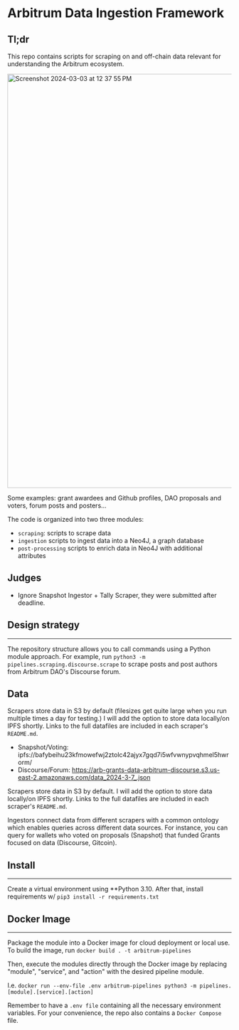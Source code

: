 # Arbitrum Data Ingestion Framework

## Tl;dr 

This repo contains scripts for scraping on and off-chain data relevant for understanding the Arbitrum ecosystem.

<img width="932" alt="Screenshot 2024-03-03 at 12 37 55 PM" src="https://github.com/jchanolm/arbitrum-data/assets/160365885/c90054de-498b-4094-aaa3-7cdd4333d8c2">


Some examples: grant awardees and Github profiles, DAO proposals and voters, forum posts and posters...

The code is organized into two three modules:
- `scraping`: scripts to scrape data
- `ingestion` scripts to ingest data into a Neo4J, a graph database
- `post-processing` scripts to enrich data in Neo4J with additional attributes

## Judges
- Ignore Snapshot Ingestor + Tally Scraper, they were submitted after deadline.


## Design strategy
---- 
The repository structure allows you to call commands using a Python module approach. 
For example, run `python3 -m pipelines.scraping.discourse.scrape` 
to scrape posts and post authors from Arbitrum DAO's Discourse forum.

## Data

Scrapers store data in S3 by default (filesizes get quite large when you run multiple times a day for testing.)
I will add the option to store data locally/on IPFS shortly.
Links to the full datafiles are included in each scraper's `README.md`.
- Snapshot/Voting: ipfs://bafybeihu23kfmowefwj2ztolc42ajyx7gqd7i5wfvwnypvqhmel5hwrorm/
- Discourse/Forum: https://arb-grants-data-arbitrum-discourse.s3.us-east-2.amazonaws.com/data_2024-3-7_.json

Scrapers store data in S3 by default.
I will add the option to store data locally/on IPFS shortly.
Links to the full datafiles are included in each scraper's `README.md`.

Ingestors connect data from different scrapers with a common ontology which enables queries across different data sources.
For instance, you can query for wallets who voted on proposals (Snapshot) that funded Grants focused on data (Discourse, Gitcoin).

## Install
---- 
Create a virtual environment using **Python 3.10. 
After that, install requirements w/ `pip3 install -r requirements.txt`


## Docker Image
-----
Package the module into a Docker image for cloud deployment or local use. 
To build the image, run 
`docker build . -t arbitrum-pipelines`
 
Then, execute the modules directly through the Docker image 
by replacing "module", "service", and "action" with the desired pipeline module. 

I.e.  `docker run --env-file .env arbitrum-pipelines python3 -m pipelines.[module].[service].[action]`

Remember to have a `.env file` containing all the necessary environment variables. 
For your convenience, the repo also contains a `Docker Compose` file. 









